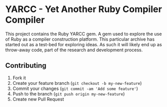 # YARCC - Yet Another Ruby Compiler Compiler

This project contains the Ruby YARCC gem. A gem used to explore the use
of Ruby as a compiler construction platform. This particular archive has
started out as a test-bed for exploring ideas. As such it will likely end
up as throw-away code, part of the research and development process.

## Contributing

1. Fork it
2. Create your feature branch (`git checkout -b my-new-feature`)
3. Commit your changes (`git commit -am 'Add some feature'`)
4. Push to the branch (`git push origin my-new-feature`)
5. Create new Pull Request

